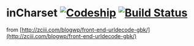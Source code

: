 inCharset [![Codeship](https://www.codeship.io/projects/2f2959e0-4462-0131-b090-028493a8b6f3/status)](https://www.codeship.io/projects/10770) [![Build Status](https://travis-ci.org/imyelo/inCharset.png?branch=master)](https://travis-ci.org/imyelo/inCharset)
=========

from [http://zciii.com/blogwp/front-end-urldecode-gbk/](http://zciii.com/blogwp/front-end-urldecode-gbk/)
